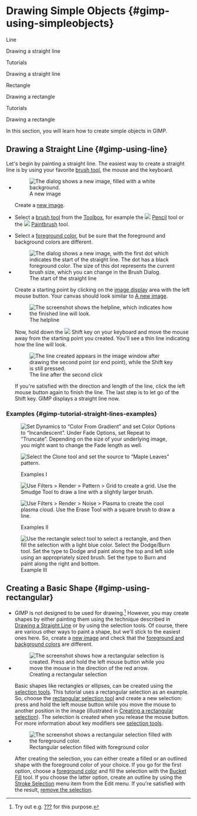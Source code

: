 # Drawing Simple Objects {#gimp-using-simpleobjects}

Line

Drawing a straight line

Tutorials

Drawing a straight line

Rectangle

Drawing a rectangle

Tutorials

Drawing a rectangle

In this section, you will learn how to create simple objects in GIMP.

## Drawing a Straight Line {#gimp-using-line}

Let\'s begin by painting a straight line. The easiest way to create a
straight line is by using your favorite [brush tool](#gimp-tools-brush),
the mouse and the keyboard.

-   <figure id="gimp-using-straightline1">
    <img src="images/using/straightline1.png"
    alt="The dialog shows a new image, filled with a white background." />
    <figcaption>A new image</figcaption>
    </figure>

    Create a [new image](#gimp-file-new).

-   Select a [brush tool](#gimp-tools-brush) from the
    [Toolbox](#gimp-concepts-toolbox), for example the
    ![](images/stock-icons/gimp-tool-pencil.svg)
    [Pencil](#gimp-tool-pencil) tool or the
    ![](images/stock-icons/gimp-tool-paintbrush.svg)
    [Paintbrush](#gimp-tool-paintbrush) tool.

-   Select a [foreground color](#gimp-toolbox-color-area), but be sure
    that the foreground and background colors are different.

-   <figure id="gimp-using-straightline2">
    <img src="images/using/straightline2.png"
    alt="The dialog shows a new image, with the first dot which indicates the start of the straight line. The dot has a black foreground color. The size of this dot represents the current brush size, which you can change in the Brush Dialog." />
    <figcaption>The start of the straight line</figcaption>
    </figure>

    Create a starting point by clicking on the [image
    display](#imagewindow-display) area with the left mouse button. Your
    canvas should look similar to [A new
    image](#gimp-using-straightline1).

-   <figure id="gimp-using-straightline3">
    <img src="images/using/straightline3.png"
    alt="The screenshot shows the helpline, which indicates how the finished line will look." />
    <figcaption>The helpline</figcaption>
    </figure>

    Now, hold down the
    ![](images/stock-icons/keyboard-shift-symbolic.svg) Shift key on
    your keyboard and move the mouse away from the starting point you
    created. You\'ll see a thin line indicating how the line will look.

-   <figure id="gimp-using-straightline4">
    <img src="images/using/straightline4.png"
    alt="The line created appears in the image window after drawing the second point (or end point), while the Shift key is still pressed." />
    <figcaption>The line after the second click</figcaption>
    </figure>

    If you\'re satisfied with the direction and length of the line,
    click the left mouse button again to finish the line. The last step
    is to let go of the Shift key. GIMP displays a straight line now.

### Examples {#gimp-tutorial-straight-lines-examples}

<figure>
<p><img src="images/tutorials/straight-lines-example1.png"
alt="Set Dynamics to “Color From Gradient” and set Color Options to “Incandescent”. Under Fade Options, set Repeat to “Truncate”. Depending on the size of your underlying image, you might want to change the Fade length as well." /></p>
<p><img src="images/tutorials/straight-lines-example3.png"
alt="Select the Clone tool and set the source to “Maple Leaves” pattern." /></p>
<figcaption>Examples I</figcaption>
</figure>

<figure>
<p><img src="images/tutorials/straight-lines-example2.png"
alt="Use Filters &gt; Render &gt; Pattern &gt; Grid to create a grid. Use the Smudge Tool to draw a line with a slightly larger brush." /></p>
<p><img src="images/tutorials/straight-lines-example4.png"
alt="Use Filters &gt; Render &gt; Noise &gt; Plasma to create the cool plasma cloud. Use the Erase Tool with a square brush to draw a line." /></p>
<figcaption>Examples II</figcaption>
</figure>

<figure>
<img src="images/tutorials/straight-lines-example5.png"
alt="Use the rectangle select tool to select a rectangle, and then fill the selection with a light blue color. Select the Dodge/Burn tool. Set the type to Dodge and paint along the top and left side using an appropriately sized brush. Set the type to Burn and paint along the right and bottom." />
<figcaption>Example III</figcaption>
</figure>

## Creating a Basic Shape {#gimp-using-rectangular}

-   GIMP is not designed to be used for drawing.[^1] However, you may
    create shapes by either painting them using the technique described
    in [Drawing a Straight Line](#gimp-using-line) or by using the
    selection tools. Of course, there are various other ways to paint a
    shape, but we\'ll stick to the easiest ones here. So, create a [new
    image](#gimp-file-new) and check that the [foreground and background
    colors](#gimp-toolbox-color-area) are different.

-   <figure id="gimp-using-basicshape1">
    <img src="images/using/basicshape1.png"
    alt="The screenshot shows how a rectangular selection is created. Press and hold the left mouse button while you move the mouse in the direction of the red arrow." />
    <figcaption>Creating a rectangular selection</figcaption>
    </figure>

    Basic shapes like rectangles or ellipses, can be created using the
    [selection tools](#gimp-tools-selection). This tutorial uses a
    rectangular selection as an example. So, choose the [rectangular
    selection tool](#gimp-tool-rect-select) and create a new selection:
    press and hold the left mouse button while you move the mouse to
    another position in the image (illustrated in [Creating a
    rectangular selection](#gimp-using-basicshape1)). The selection is
    created when you release the mouse button. For more information
    about key modifiers see [selection tools](#gimp-tools-selection).

-   <figure id="gimp-using-basicshape2">
    <img src="images/using/basicshape2.png"
    alt="The screenshot shows a rectangular selection filled with the foreground color." />
    <figcaption>Rectangular selection filled with foreground
    color</figcaption>
    </figure>

    After creating the selection, you can either create a filled or an
    outlined shape with the foreground color of your choice. If you go
    for the first option, choose a [foreground
    color](#gimp-toolbox-color-area) and fill the selection with the
    [Bucket Fill](#gimp-tool-bucket-fill) tool. If you choose the latter
    option, create an outline by using the [Stroke
    Selection](#gimp-selection-stroke) menu item from the Edit menu. If
    you\'re satisfied with the result, [remove the
    selection](#gimp-selection-none).

[^1]: Try out e.g. [???](#bibliography-online-inkscape) for this
    purpose.

